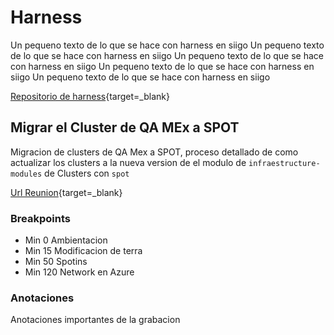 # Harness
Un pequeno texto de lo que se hace con harness  en siigo Un pequeno texto de lo que se hace con harness en siigo Un pequeno texto de lo que se hace con harness en siigo Un pequeno texto de lo que se hace con harness en siigo Un pequeno texto de lo que se hace con harness  en siigo 


[Repositorio de harness](https://dev.azure.com/SiigoDevOps/Siigo%20SRE/_git/Harness.SREDevCloudOps){target=_blank}

## Migrar el Cluster de QA MEx a SPOT
Migracion de clusters de QA Mex a SPOT,  proceso detallado de como actualizar los clusters a la nueva version de el modulo de `infraestructure-modules` de Clusters con `spot`

[Url Reunion](https://siigosa-my.sharepoint.com/:v:/g/personal/cace801555_siigo_com1/EUOXLiCK7yJAmgW_0rUtaRMB1epZOMdKGjcG27V_T9C60Q){target=_blank}

### Breakpoints
* Min 0 Ambientacion
* Min 15 Modificacion de terra
* Min 50 Spotins
* Min 120 Network en Azure

### Anotaciones 
Anotaciones importantes de la grabacion